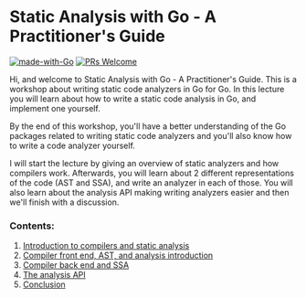 # Static Analysis with Go - A Practitioner's Guide
[![made-with-Go](https://img.shields.io/badge/Made%20with-Go-1f425f.svg)](http://golang.org)
[![PRs Welcome](https://img.shields.io/badge/PRs-welcome-brightgreen.svg?style=flat-square)](http://makeapullrequest.com)

Hi, and welcome to Static Analysis with Go - A Practitioner's Guide. 
This is a workshop about writing static code analyzers in Go for Go.
In this lecture you will learn about how to write a static code analysis in Go, and implement one yourself. 

By the end of this workshop, you'll have a better understanding of the Go packages related to writing static code
analyzers and you'll also know how to write a code analyzer yourself. 

I will start the lecture by giving an overview of static analyzers and how compilers work. Afterwards, you will learn
about 2 different representations of the code (AST and SSA), and write an analyzer in each of those. 
You will also learn about the analysis API making writing analyzers easier and then we'll finish with a discussion.

### Contents:
1. [Introduction to compilers and static analysis](https://github.com/amit-davidson/GopherCon2021IsraelStaticAnalysisWorkshop/blob/master/intro/text.md)
2. [Compiler front end, AST, and analysis introduction](https://github.com/amit-davidson/GopherCon2021IsraelStaticAnalysisWorkshop/blob/master/ast/text.md)
3. [Compiler back end and SSA](https://github.com/amit-davidson/GopherCon2021IsraelStaticAnalysisWorkshop/blob/master/ir/text.md)
3. [The analysis API](https://github.com/amit-davidson/GopherCon2021IsraelStaticAnalysisWorkshop/blob/master/analysisApi/text.md)
3. [Conclusion](https://github.com/amit-davidson/GopherCon2021IsraelStaticAnalysisWorkshop/blob/master/conclusion/text.md)